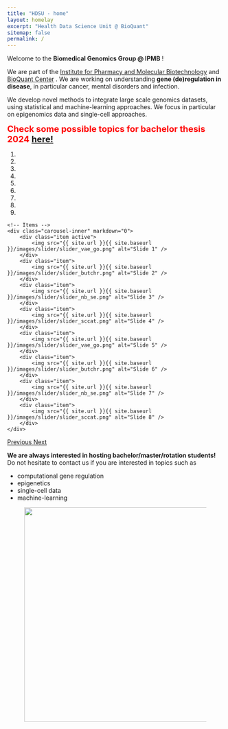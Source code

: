 ```yaml
---
title: "HDSU - home"
layout: homelay
excerpt: "Health Data Science Unit @ BioQuant"
sitemap: false
permalink: /
---
```


Welcome to the **Biomedical Genomics Group @ IPMB** !

We are part of the [Institute for Pharmacy and Molecular Biotechnology](https://www.ipmb.uni-heidelberg.de/) and [BioQuant Center](https://www.bioquant.uni-heidelberg.de/) . We are working on understanding **gene (de)regulation in disease**, in particular cancer, mental disorders and infection. 

We develop novel methods to integrate large scale genomics datasets, using statistical and machine-learning approaches. We focus in particular on epigenomics data and single-cell approaches.

<span style="color:red;font-weight:700;font-size:20px">Check some possible topics for bachelor thesis 2024 <a href="{{ site.url }}{{ site.baseurl }}/ba2024.html">here!</a></span>  

<div markdown="0" id="carousel" class="carousel slide" data-ride="carousel" data-interval="4000" data-pause="hover" >
    <!-- Menu -->
    <ol class="carousel-indicators">
        <li data-target="#carousel" data-slide-to="0" class="active"></li>
        <li data-target="#carousel" data-slide-to="1"></li>
        <li data-target="#carousel" data-slide-to="2"></li>
        <li data-target="#carousel" data-slide-to="3"></li>
        <li data-target="#carousel" data-slide-to="4"></li>
        <li data-target="#carousel" data-slide-to="5"></li>
        <li data-target="#carousel" data-slide-to="6"></li>
        <li data-target="#carousel" data-slide-to="7"></li>
        <li data-target="#carousel" data-slide-to="8"></li>
    </ol>

    <!-- Items -->
    <div class="carousel-inner" markdown="0">
        <div class="item active">
            <img src="{{ site.url }}{{ site.baseurl }}/images/slider/slider_vae_go.png" alt="Slide 1" />
        </div>
        <div class="item">
            <img src="{{ site.url }}{{ site.baseurl }}/images/slider/slider_butchr.png" alt="Slide 2" />
        </div>
        <div class="item">
            <img src="{{ site.url }}{{ site.baseurl }}/images/slider/slider_nb_se.png" alt="Slide 3" />
        </div>
        <div class="item">
            <img src="{{ site.url }}{{ site.baseurl }}/images/slider/slider_sccat.png" alt="Slide 4" />
        </div>
        <div class="item">
            <img src="{{ site.url }}{{ site.baseurl }}/images/slider/slider_vae_go.png" alt="Slide 5" />
        </div>
        <div class="item">
            <img src="{{ site.url }}{{ site.baseurl }}/images/slider/slider_butchr.png" alt="Slide 6" />
        </div>
        <div class="item">
            <img src="{{ site.url }}{{ site.baseurl }}/images/slider/slider_nb_se.png" alt="Slide 7" />
        </div>
        <div class="item">
            <img src="{{ site.url }}{{ site.baseurl }}/images/slider/slider_sccat.png" alt="Slide 8" />
        </div>
    </div>
  <a class="left carousel-control" href="#carousel" role="button" data-slide="prev">
    <span class="glyphicon glyphicon-chevron-left" aria-hidden="true"></span>
    <span class="sr-only">Previous</span>
  </a>
  <a class="right carousel-control" href="#carousel" role="button" data-slide="next">
    <span class="glyphicon glyphicon-chevron-right" aria-hidden="true"></span>
    <span class="sr-only">Next</span>
  </a>
</div>

**We are always interested in hosting bachelor/master/rotation students!** Do not hesitate to contact us if you are interested in topics such as

* computational gene regulation
* epigenetics
* single-cell data
* machine-learning

<figure>
  <img src="{{ site.url }}{{ site.baseurl }}/images/retreat2022.jpg" style="width: 500px">
</figure>
